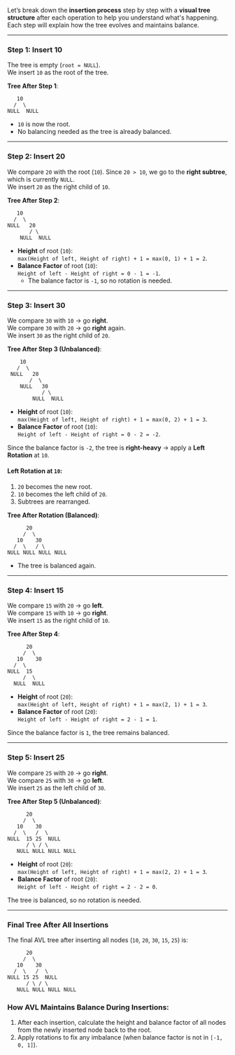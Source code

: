 Let’s break down the **insertion process** step by step with a **visual tree structure** after each operation to help you understand what's happening. Each step will explain how the tree evolves and maintains balance.

---

### **Step 1**: Insert 10  
The tree is empty (`root = NULL`).  
We insert `10` as the root of the tree.  

**Tree After Step 1**:
```
   10
  /  \
NULL  NULL
```
- `10` is now the root.
- No balancing needed as the tree is already balanced.

---

### **Step 2**: Insert 20  
We compare `20` with the root (`10`). Since `20 > 10`, we go to the **right subtree**, which is currently `NULL`.  
We insert `20` as the right child of `10`.  

**Tree After Step 2**:
```
   10
  /  \
NULL   20
       / \
    NULL  NULL
```
- **Height** of root (`10`):  
  `max(Height of left, Height of right) + 1 = max(0, 1) + 1 = 2`.  
- **Balance Factor** of root (`10`):  
  `Height of left - Height of right = 0 - 1 = -1`.  
  - The balance factor is `-1`, so no rotation is needed.

---

### **Step 3**: Insert 30  
We compare `30` with `10` → go **right**.  
We compare `30` with `20` → go **right** again.  
We insert `30` as the right child of `20`.  

**Tree After Step 3 (Unbalanced)**:
```
    10
   /  \
 NULL   20
       /  \
    NULL   30
           / \
        NULL  NULL
```
- **Height** of root (`10`):  
  `max(Height of left, Height of right) + 1 = max(0, 2) + 1 = 3`.  
- **Balance Factor** of root (`10`):  
  `Height of left - Height of right = 0 - 2 = -2`.  

Since the balance factor is `-2`, the tree is **right-heavy** → apply a **Left Rotation** at `10`.

#### **Left Rotation** at `10`:
1. `20` becomes the new root.  
2. `10` becomes the left child of `20`.  
3. Subtrees are rearranged.

**Tree After Rotation (Balanced)**:
```
      20
     /  \
   10    30
  /  \   / \
NULL NULL NULL NULL
```
- The tree is balanced again.

---

### **Step 4**: Insert 15  
We compare `15` with `20` → go **left**.  
We compare `15` with `10` → go **right**.  
We insert `15` as the right child of `10`.  

**Tree After Step 4**:
```
      20
     /  \
   10    30
  /  \
NULL  15
     /  \
  NULL  NULL
```
- **Height** of root (`20`):  
  `max(Height of left, Height of right) + 1 = max(2, 1) + 1 = 3`.  
- **Balance Factor** of root (`20`):  
  `Height of left - Height of right = 2 - 1 = 1`.  

Since the balance factor is `1`, the tree remains balanced.

---

### **Step 5**: Insert 25  
We compare `25` with `20` → go **right**.  
We compare `25` with `30` → go **left**.  
We insert `25` as the left child of `30`.  

**Tree After Step 5 (Unbalanced)**:
```
      20
     /  \
   10    30
  /  \   /  \
NULL  15 25  NULL
      / \ / \
   NULL NULL NULL NULL
```
- **Height** of root (`20`):  
  `max(Height of left, Height of right) + 1 = max(2, 2) + 1 = 3`.  
- **Balance Factor** of root (`20`):  
  `Height of left - Height of right = 2 - 2 = 0`.  

The tree is balanced, so no rotation is needed.

---

### Final Tree After All Insertions
The final AVL tree after inserting all nodes (`10`, `20`, `30`, `15`, `25`) is:
```
      20
     /  \
   10    30
  /  \   /  \
NULL 15 25  NULL
      / \ / \
   NULL NULL NULL NULL
```

### How AVL Maintains Balance During Insertions:
1. After each insertion, calculate the height and balance factor of all nodes from the newly inserted node back to the root.
2. Apply rotations to fix any imbalance (when balance factor is not in `[-1, 0, 1]`).
